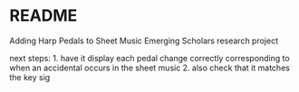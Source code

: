# README #

Adding Harp Pedals to Sheet Music
Emerging Scholars research project


next steps:
	1. have it display each pedal change correctly corresponding to when an accidental occurs in the sheet music
	2. also check that it matches the key sig